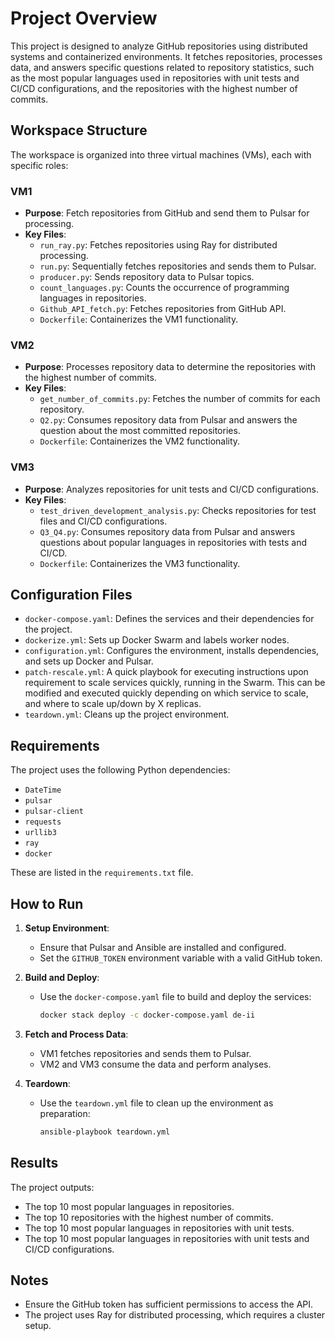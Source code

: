 # Project Overview

This project is designed to analyze GitHub repositories using distributed systems and containerized environments. It fetches repositories, processes data, and answers specific questions related to repository statistics, such as the most popular languages used in repositories with unit tests and CI/CD configurations, and the repositories with the highest number of commits.

## Workspace Structure

The workspace is organized into three virtual machines (VMs), each with specific roles:

### VM1
- **Purpose**: Fetch repositories from GitHub and send them to Pulsar for processing.
- **Key Files**:
  - `run_ray.py`: Fetches repositories using Ray for distributed processing.
  - `run.py`: Sequentially fetches repositories and sends them to Pulsar.
  - `producer.py`: Sends repository data to Pulsar topics.
  - `count_languages.py`: Counts the occurrence of programming languages in repositories.
  - `Github_API_fetch.py`: Fetches repositories from GitHub API.
  - `Dockerfile`: Containerizes the VM1 functionality.

### VM2
- **Purpose**: Processes repository data to determine the repositories with the highest number of commits.
- **Key Files**:
  - `get_number_of_commits.py`: Fetches the number of commits for each repository.
  - `Q2.py`: Consumes repository data from Pulsar and answers the question about the most committed repositories.
  - `Dockerfile`: Containerizes the VM2 functionality.

### VM3
- **Purpose**: Analyzes repositories for unit tests and CI/CD configurations.
- **Key Files**:
  - `test_driven_development_analysis.py`: Checks repositories for test files and CI/CD configurations.
  - `Q3_Q4.py`: Consumes repository data from Pulsar and answers questions about popular languages in repositories with tests and CI/CD.
  - `Dockerfile`: Containerizes the VM3 functionality.

## Configuration Files

- `docker-compose.yaml`: Defines the services and their dependencies for the project.
- `dockerize.yml`: Sets up Docker Swarm and labels worker nodes.
- `configuration.yml`: Configures the environment, installs dependencies, and sets up Docker and Pulsar.
- `patch-rescale.yml`: A quick playbook for executing instructions upon requirement to scale services quickly, running in the Swarm. This can be modified and executed quickly depending on which service to scale, and where to scale up/down by X replicas.
- `teardown.yml`: Cleans up the project environment.

## Requirements

The project uses the following Python dependencies:
- `DateTime`
- `pulsar`
- `pulsar-client`
- `requests`
- `urllib3`
- `ray`
- `docker`

These are listed in the `requirements.txt` file.

## How to Run

1. **Setup Environment**:
   - Ensure that Pulsar and Ansible are installed and configured.
   - Set the `GITHUB_TOKEN` environment variable with a valid GitHub token.

2. **Build and Deploy**:
   - Use the `docker-compose.yaml` file to build and deploy the services:
     ```sh
     docker stack deploy -c docker-compose.yaml de-ii
     ```

3. **Fetch and Process Data**:
   - VM1 fetches repositories and sends them to Pulsar.
   - VM2 and VM3 consume the data and perform analyses.

4. **Teardown**:
   - Use the `teardown.yml` file to clean up the environment as preparation:
     ```sh
     ansible-playbook teardown.yml
     ```

## Results

The project outputs:
- The top 10 most popular languages in repositories.
- The top 10 repositories with the highest number of commits.
- The top 10 most popular languages in repositories with unit tests.
- The top 10 most popular languages in repositories with unit tests and CI/CD configurations.

## Notes

- Ensure the GitHub token has sufficient permissions to access the API.
- The project uses Ray for distributed processing, which requires a cluster setup.
